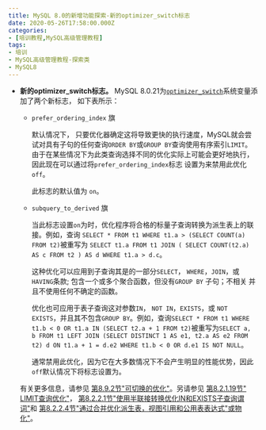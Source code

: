 ```yaml
---
title: MySQL 8.0的新增功能探索-新的optimizer_switch标志
date: 2020-05-26T17:58:00.000Z
categories:
- [培训教程,MySQL高级管理教程]
tags:
- 培训
- MySQL高级管理教程-探索类
- MySQL8
---
```


- **新的optimizer_switch标志。** MySQL 8.0.21为[`optimizer_switch`](https://dev.mysql.com/doc/refman/8.0/en/server-system-variables.html#sysvar_optimizer_switch)系统变量添加了两个新标志， 如下表所示：

  - `prefer_ordering_index` 旗

    默认情况下， 只要优化器确定这将导致更快的执行速度，MySQL就会尝试对具有子句的任何查询`ORDER BY`或`GROUP BY`查询使用有序索引`LIMIT`。由于在某些情况下为此类查询选择不同的优化实际上可能会更好地执行，因此现在可以通过将`prefer_ordering_index`标志 设置为来禁用此优化 `off`。

    此标志的默认值为 `on`。

  - `subquery_to_derived` 旗

    当此标志设置`on`为时，优化程序将合格的标量子查询转换为派生表上的联接。例如，查询 `SELECT * FROM t1 WHERE t1.a > (SELECT COUNT(a) FROM t2)`被重写为 `SELECT t1.a FROM t1 JOIN ( SELECT COUNT(t2.a) AS c FROM t2 ) AS d WHERE t1.a > d.c`。

    这种优化可以应用到子查询其是的一部分`SELECT`， `WHERE`，`JOIN`，或 `HAVING`条款; 包含一个或多个聚合函数，但没有`GROUP BY` 子句；不相关 并且不使用任何不确定的函数。

    优化也可应用于表子查询这对参数`IN`， `NOT IN`，`EXISTS`，或 `NOT EXISTS`，并且其不包含`GROUP BY`。例如，查询`SELECT * FROM t1 WHERE t1.b < 0 OR t1.a IN (SELECT t2.a + 1 FROM t2)`被重写为`SELECT a, b FROM t1 LEFT JOIN (SELECT DISTINCT 1 AS e1, t2.a AS e2 FROM t2) d ON t1.a + 1 = d.e2 WHERE t1.b < 0 OR d.e1 IS NOT NULL`。

    通常禁用此优化，因为它在大多数情况下不会产生明显的性能优势，因此`off`默认情况下将标志设置为。

  有关更多信息，请参见 [第8.9.2节"可切换的优化"](https://dev.mysql.com/doc/refman/8.0/en/switchable-optimizations.html)。另请参见 [第8.2.1.19节" LIMIT查询优化"](https://dev.mysql.com/doc/refman/8.0/en/limit-optimization.html)， [第8.2.2.1节"使用半联接转换优化IN和EXISTS子查询谓词"](https://dev.mysql.com/doc/refman/8.0/en/semijoins.html)和 [第8.2.2.4节"通过合并优化派生表，视图引用和公用表表达式"或物化"](https://dev.mysql.com/doc/refman/8.0/en/derived-table-optimization.html)。
